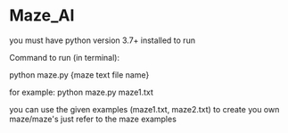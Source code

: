 # Maze_AI

you must have python version 3.7+ installed to run



Command to run (in terminal):

python maze.py {maze text file name}

for example:
python maze.py maze1.txt




you can use the given examples (maze1.txt, maze2.txt)
to create you own maze/maze's just refer to the maze examples

